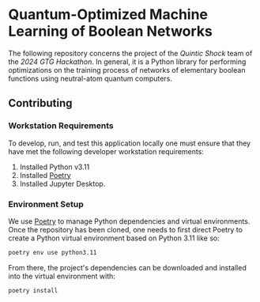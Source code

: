 # Quantum-Optimized Machine Learning of Boolean Networks

The following repository concerns the project of the _Quintic Shock_ team of the
_2024 GTG Hackathon_. In general, it is a Python library for performing
optimizations on the training process of networks of elementary boolean
functions using neutral-atom quantum computers.

## Contributing

### Workstation Requirements

To develop, run, and test this application locally one must ensure that they
have met the following developer workstation requirements:

1. Installed Python v3.11
2. Installed [Poetry](https://python-poetry.org/)
3. Installed Jupyter Desktop.

### Environment Setup

We use [Poetry](https://python-poetry.org/) to manage Python dependencies and
virtual environments. Once the repository has been cloned, one needs to first
direct Poetry to create a Python virtual environment based on Python 3.11 like
so:

```bash
poetry env use python3.11
```

From there, the project's dependencies can be downloaded and installed into the
virtual environment with:

```bash
poetry install
```
